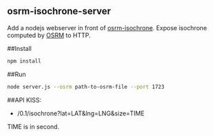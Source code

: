 osrm-isochrone-server
---

Add a nodejs webserver in front of [osrm-isochrone](https://github.com/mapbox/osrm-isochrone). Expose isochrone computed by [OSRM](http://project-osrm.org/) to HTTP.

##Install
```sh
npm install
```

##Run
```sh
node server.js --osrm path-to-osrm-file --port 1723
```

##API
KISS:
* /0.1/isochrone?lat=LAT&lng=LNG&size=TIME

TIME is in second.
